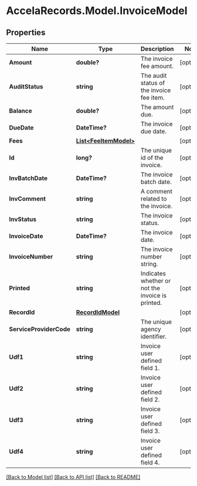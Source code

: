 # AccelaRecords.Model.InvoiceModel
## Properties

Name | Type | Description | Notes
------------ | ------------- | ------------- | -------------
**Amount** | **double?** | The invoice fee amount. | [optional] 
**AuditStatus** | **string** | The audit status of the invoice fee item. | [optional] 
**Balance** | **double?** | The amount due. | [optional] 
**DueDate** | **DateTime?** | The invoice due date. | [optional] 
**Fees** | [**List&lt;FeeItemModel&gt;**](FeeItemModel.md) |  | [optional] 
**Id** | **long?** | The unique id of the invoice. | [optional] 
**InvBatchDate** | **DateTime?** | The invoice batch date. | [optional] 
**InvComment** | **string** | A comment related to the invoice. | [optional] 
**InvStatus** | **string** | The invoice status. | [optional] 
**InvoiceDate** | **DateTime?** | The invoice date. | [optional] 
**InvoiceNumber** | **string** | The invoice number string. | [optional] 
**Printed** | **string** | Indicates whether or not the invoice is printed. | [optional] 
**RecordId** | [**RecordIdModel**](RecordIdModel.md) |  | [optional] 
**ServiceProviderCode** | **string** | The unique agency identifier. | [optional] 
**Udf1** | **string** | Invoice user defined field 1. | [optional] 
**Udf2** | **string** | Invoice user defined field 2. | [optional] 
**Udf3** | **string** | Invoice user defined field 3. | [optional] 
**Udf4** | **string** | Invoice user defined field 4. | [optional] 

[[Back to Model list]](../README.md#documentation-for-models) [[Back to API list]](../README.md#documentation-for-api-endpoints) [[Back to README]](../README.md)

